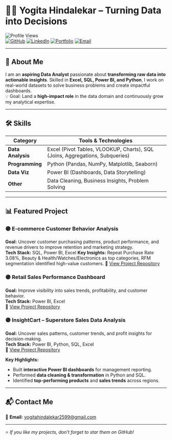 # 👩‍💻 Yogita Hindalekar – Turning Data into Decisions  

![Profile Views](https://komarev.com/ghpvc/?username=YogitaY&color=blueviolet)  
[![GitHub](https://img.shields.io/badge/GitHub-000?style=flat&logo=github&logoColor=white)](https://github.com/YogitaY)
[![LinkedIn](https://img.shields.io/badge/LinkedIn-0077B5?style=flat&logo=linkedin&logoColor=white)](https://www.linkedin.com/in/yogita-hindalekar-233306205)
[![Portfolio](https://img.shields.io/badge/Portfolio-000?style=flat&logo=notion&logoColor=white)](https://www.notion.so/Yogita-s-Data-Analyst-Portfolio-2489b3f9c91f80b28764d55eb2ce67c8)
[![Email](https://img.shields.io/badge/Email-D14836?style=flat&logo=gmail&logoColor=white)](mailto:yogitahindalekar2599@gmail.com)

---

## 📌 About Me  
I am an **aspiring Data Analyst** passionate about **transforming raw data into actionable insights**. Skilled in **Excel, SQL, Power BI, and Python**, I work on real-world datasets to solve business problems and create impactful dashboards.  
💡 Goal: Land a **high-impact role** in the data domain and continuously grow my analytical expertise.  

---

## 🛠 Skills  

| **Category**      | **Tools & Technologies** |
|-------------------|--------------------------|
| **Data Analysis** | Excel (Pivot Tables, VLOOKUP, Charts), SQL (Joins, Aggregations, Subqueries) |
| **Programming**   | Python (Pandas, NumPy, Matplotlib, Seaborn) |
| **Data Viz**      | Power BI (Dashboards, Data Storytelling) |
| **Other**         | Data Cleaning, Business Insights, Problem Solving |

---

## 📊 Featured Project  
### 🟣 E-commerce Customer Behavior Analysis 
**Goal:** Uncover customer purchasing patterns, product performance, and revenue drivers to improve retention and marketing strategy.  
**Tech Stack:** SQL, Power BI, Excel
**Key Insights:** Repeat Purchase Rate 3.08%, Beauty & Health/Watches/Electronics as top categories, RFM segmentation identified high-value customers.
🔗 [View Project Repository](https://github.com/YogitaY/Ecommerce-Customer-Analysis)  

### 🟣 Retail Sales Performance Dashboard  
**Goal:** Improve visibility into sales trends, profitability, and customer behavior.  
**Tech Stack:** Power BI, Excel  
🔗 [View Project Repository](https://github.com/YogitaY/Retail_Sales_Dashboardv)  

### 🟣 InsightCart – Superstore Sales Data Analysis  
**Goal:** Uncover sales patterns, customer trends, and profit insights for decision-making.  
**Tech Stack:** Power BI, Python, SQL, Excel  
🔗 [View Project Repository](https://github.com/YogitaY/E-Commerce-Sales-Insights)  


**Key Highlights:**  
- Built **interactive Power BI dashboards** for management reporting.  
- Performed **data cleaning & transformation** in Python and SQL.  
- Identified **top-performing products** and **sales trends** across regions.  

---

## 📬 Contact Me  

📧 **Email:** [yogitahindalekar2599@gmail.com](mailto:yogitahindalekar2599@gmail.com)   

---

⭐ *If you like my projects, don’t forget to star them on GitHub!*  
